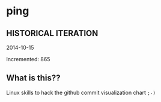 # ping

## HISTORICAL ITERATION
2014-10-15

Incremented: 865

## What is this?? 
Linux skills to hack the github commit visualization chart `;-)`
